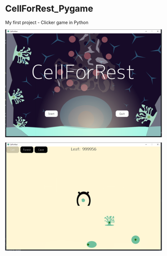 # CellForRest_Pygame

My first project - Clicker game in Python

![start menu](https://github.com/bioerrorlog/CellForRest_Pygame/blob/master/screen_shots/start_menu.png)

![cell stage](https://raw.githubusercontent.com/bioerrorlog/CellForRest_Pygame/master/screen_shots/cell_stage.png)
